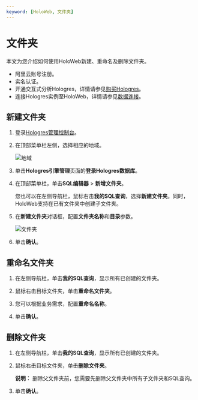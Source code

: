 ```yaml
---
keyword: [HoloWeb, 文件夹]
---
```


# 文件夹

本文为您介绍如何使用HoloWeb新建、重命名及删除文件夹。

-   阿里云账号注册。
-   实名认证。
-   开通交互式分析Hologres，详情请参见[购买Hologres](/intl.zh-CN/准备工作/购买Hologres.md)。
-   连接Hologres实例至HoloWeb，详情请参见[数据连接](/intl.zh-CN/连接开发工具/HoloWeb/连接管理/数据连接.md)。

## 新建文件夹

1.  登录[Hologres管理控制台](https://hologram.console.aliyun.com/#/instance)。

2.  在顶部菜单栏左侧，选择相应的地域。

    ![地域](https://static-aliyun-doc.oss-accelerate.aliyuncs.com/assets/img/zh-CN/3542488951/p141749.png)

3.  单击**Hologres引擎管理**页面的**登录Hologres数据库**。

4.  在顶部菜单栏，单击**SQL编辑器** \> **新增文件夹**。

    您也可以在左侧导航栏，鼠标右击**我的SQL查询**，选择**新建文件夹**。同时，HoloWeb支持在已有文件夹中创建子文件夹。

5.  在**新建文件夹**对话框，配置**文件夹名称**和**目录**参数。

    ![文件夹](https://static-aliyun-doc.oss-accelerate.aliyuncs.com/assets/img/zh-CN/4142488951/p144060.png)

6.  单击**确认**。


## 重命名文件夹

1.  在左侧导航栏，单击**我的SQL查询**，显示所有已创建的文件夹。

2.  鼠标右击目标文件夹，单击**重命名文件夹**。

3.  您可以根据业务需求，配置**重命名名称**。

4.  单击**确认**。


## 删除文件夹

1.  在左侧导航栏，单击**我的SQL查询**，显示所有已创建的文件夹。

2.  鼠标右击目标文件夹，单击**删除文件夹**。

    **说明：** 删除父文件夹前，您需要先删除父文件夹中所有子文件夹和SQL查询。

3.  单击**确认**。


